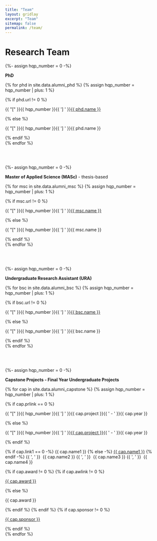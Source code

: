 ```yaml
---
title: "Team"
layout: gridlay
excerpt: "Team"
sitemap: false
permalink: /team/
---
```


# Research Team
<p></p>


{%- assign hqp_number = 0 -%}

**PhD** 
   
{% for phd in site.data.alumni_phd %}
{% assign hqp_number = hqp_number | plus: 1 %}
<div class="row">
<div class="col-sm-11 clearfix">
 <div class="well well-sm">
  {% if phd.url != 0 %}
  <p>{{ "[" }}{{ hqp_number }}{{ '] ' }}<a href="{{ phd.url }}">{{ phd.name }}</a></p>
  {% else %}
  <p>{{ "[" }}{{ hqp_number }}{{ '] ' }}{{ phd.name }}</p>
  {% endif %}
 </div>
</div>
</div>
{% endfor %}


\
&nbsp;


{%- assign hqp_number = 0 -%}

**Master of Applied Science (MASc)** - thesis-based
   
{% for msc in site.data.alumni_msc %}
{% assign hqp_number = hqp_number | plus: 1 %}
<div class="row">
<div class="col-sm-11 clearfix">
 <div class="well well-sm">
  {% if msc.url != 0 %}
  <p>{{ "[" }}{{ hqp_number }}{{ '] ' }}<a href="{{ msc.url }}">{{ msc.name }}</a></p>
  {% else %}
  <p>{{ "[" }}{{ hqp_number }}{{ '] ' }}{{ msc.name }}</p>
  {% endif %}
 </div>
</div>
</div>
{% endfor %}


\
&nbsp;

{%- assign hqp_number = 0 -%}

**Undergraduate Research Assistant (URA)** 
   
{% for bsc in site.data.alumni_bsc %}
{% assign hqp_number = hqp_number | plus: 1 %}
<div class="row">
<div class="col-sm-11 clearfix">
 <div class="well well-sm">
  {% if bsc.url != 0 %}
  <p>{{ "[" }}{{ hqp_number }}{{ '] ' }}<a href="{{ bsc.url }}">{{ bsc.name }}</a></p>
  {% else %}
  <p>{{ "[" }}{{ hqp_number }}{{ '] ' }}{{ bsc.name }}</p>
  {% endif %}
 </div>
</div>
</div>
{% endfor %}



\
&nbsp;



{%- assign hqp_number = 0 -%}

**Capstone Projects - Final Year Undergraduate Projects** 
   
{% for cap in site.data.alumni_capstone %}
{% assign hqp_number = hqp_number | plus: 1 %}
<div class="row">
<div class="col-sm-11 clearfix">
 <div class="well well-sm">
  {% if cap.prlink == 0 %}
  <p>{{ "[" }}{{ hqp_number }}{{ '] ' }}{{ cap.project }}{{ ' - ' }}{{ cap.year }}</p>
  {% else %}
  <p>{{ "[" }}{{ hqp_number }}{{ '] ' }}<a href="{{ cap.prlink }}">{{ cap.project }}</a>{{ ' - ' }}{{ cap.year }}</p>
  {% endif %}  
  <p>
  {% if cap.link1 == 0 -%}
  {{ cap.name1 }}
  {% else -%}
  <a href="{{ cap.link1 }}">{{ cap.name1 }}</a>
  {% endif -%}
  {{ ', ' }}&nbsp;
  {{ cap.name2 }}
  {{ ', ' }}&nbsp;
  {{ cap.name3 }}
  {{ ', ' }}&nbsp;
  {{ cap.name4 }}
  </p>
  {% if cap.award != 0 %}
  {% if cap.awlink != 0 %}
  <p><a href="{{ cap.awlink }}">{{ cap.award }}</a></p>
  {% else %}
  <p>{{ cap.award }}</p>
  {% endif %}
  {% endif %}
  {% if cap.sponsor != 0 %}
  <p><a href="{{ cap.splink }}">{{ cap.sponsor }}</a></p>
  {% endif %}    
 </div>
</div>
</div>
{% endfor %}

\
&nbsp;

